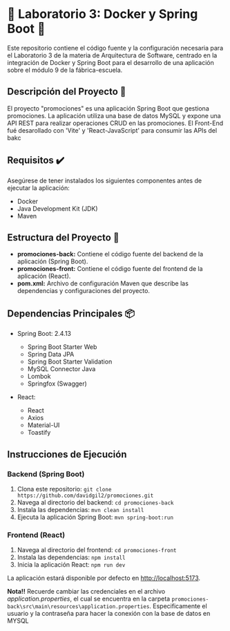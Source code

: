 # 🥬 Laboratorio 3: Docker y Spring Boot 🐋
Este repositorio contiene el código fuente y la configuración necesaria para el Laboratorio 3 de la materia de Arquitectura de Software, centrado en la integración de Docker y Spring Boot para el desarrollo de una aplicación sobre el módulo 9 de la fábrica-escuela.

## Descripción del Proyecto 📖
El proyecto "promociones" es una aplicación Spring Boot que gestiona promociones. La aplicación utiliza una base de datos MySQL y expone una API REST para realizar operaciones CRUD en las promociones. El Front-End fué desarollado con 'Vite' y 'React-JavaScript' para consumir las APIs del bakc 

## Requisitos ✔️
Asegúrese de tener instalados los siguientes componentes antes de ejecutar la aplicación:

- Docker
- Java Development Kit (JDK)
- Maven

## Estructura del Proyecto 📄

- **promociones-back:** Contiene el código fuente del backend de la aplicación (Spring Boot).
- **promociones-front:** Contiene el código fuente del frontend de la aplicación (React).
- **pom.xml:** Archivo de configuración Maven que describe las dependencias y configuraciones del proyecto.

## Dependencias Principales 📦

- Spring Boot: 2.4.13
  - Spring Boot Starter Web
  - Spring Data JPA
  - Spring Boot Starter Validation
  - MySQL Connector Java
  - Lombok
  - Springfox (Swagger)

- React:
  - React
  - Axios
  - Material-UI
  - Toastify

## Instrucciones de Ejecución

### Backend (Spring Boot)

1. Clona este repositorio: `git clone https://github.com/davidgil2/promociones.git`
2. Navega al directorio del backend: `cd promociones-back`
3. Instala las dependencias: `mvn clean install`
4. Ejecuta la aplicación Spring Boot: `mvn spring-boot:run`

### Frontend (React)

1. Navega al directorio del frontend: `cd promociones-front`
2. Instala las dependencias: `npm install`
3. Inicia la aplicación React: `npm run dev`

La aplicación estará disponible por defecto en [http://localhost:5173](http://localhost:5173).

**Nota‼️** Recuerde cambiar las credenciales en el archivo *application.properties*, el cual se encuentra en la carpeta `promociones-back\src\main\resources\application.properties`. Especificamente el usuario y la contraseña para hacer la conexión con la base de datos en MYSQL
